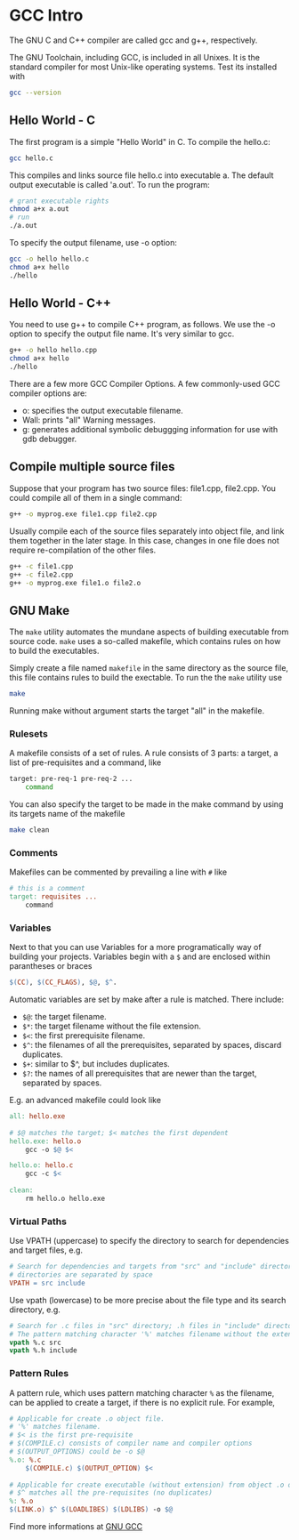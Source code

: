 # GCC Intro
The GNU C and C++ compiler are called gcc and g++, respectively.

The GNU Toolchain, including GCC, is included in all Unixes. It is the standard compiler for most Unix-like operating systems. Test its installed with 
```bash
gcc --version
```

## Hello World - C
The first program is a simple "Hello World" in C. To compile the hello.c:
```bash
gcc hello.c
```
This compiles and links source file hello.c into executable a. The default output executable is called 'a.out'. To run the program:
```bash
# grant executable rights
chmod a+x a.out
# run
./a.out
```
To specify the output filename, use -o option:
```bash
gcc -o hello hello.c
chmod a+x hello
./hello
```

## Hello World - C++
You need to use g++ to compile C++ program, as follows. We use the -o option to specify the output file name. It's very similar to gcc.
```bash
g++ -o hello hello.cpp
chmod a+x hello
./hello
```

There are a few more GCC Compiler Options. A few commonly-used GCC compiler options are:
- o: specifies the output executable filename.
- Wall: prints "all" Warning messages.
- g: generates additional symbolic debuggging information for use with gdb debugger.

## Compile multiple source files
Suppose that your program has two source files: file1.cpp, file2.cpp. You could compile all of them in a single command:
```bash
g++ -o myprog.exe file1.cpp file2.cpp 
```
Usually compile each of the source files separately into object file, and link them together in the later stage. In this case, changes in one file does not require re-compilation of the other files.
```bash
g++ -c file1.cpp
g++ -c file2.cpp
g++ -o myprog.exe file1.o file2.o
```

## GNU Make
The `make` utility automates the mundane aspects of building executable from source code. `make` uses a so-called makefile, which contains rules on how to build the executables.

Simply create a file named `makefile` in the same directory as the source file, this file contains rules to build the exectable.
To run the the `make` utility use
```bash
make
```
Running make without argument starts the target "all" in the makefile. 

### Rulesets
A makefile consists of a set of rules. A rule consists of 3 parts: a target, a list of pre-requisites and a command, like
```bash
target: pre-req-1 pre-req-2 ...
	command
```
You can also specify the target to be made in the make command by using its targets name of the makefile
```bash
make clean
```

### Comments
Makefiles can be commented by prevailing a line with `#` like
```makefile
# this is a comment
target: requisites ...
	command
```

### Variables
Next to that you can use Variables for a more programatically way of building your projects. Variables begin with a `$` and are enclosed within parantheses or braces
```makefile
$(CC), $(CC_FLAGS), $@, $^.
```
Automatic variables are set by make after a rule is matched. There include:
- `$@`: the target filename.
- `$*`: the target filename without the file extension.
- `$<`: the first prerequisite filename.
- `$^`: the filenames of all the prerequisites, separated by spaces, discard duplicates.
- `$+`: similar to $^, but includes duplicates.
- `$?`: the names of all prerequisites that are newer than the target, separated by spaces.

E.g. an advanced makefile could look like
```makefile
all: hello.exe
 
# $@ matches the target; $< matches the first dependent
hello.exe: hello.o
	gcc -o $@ $<

hello.o: hello.c
	gcc -c $<
     
clean:
	rm hello.o hello.exe
```

### Virtual Paths
Use VPATH (uppercase) to specify the directory to search for dependencies and target files, e.g.
```makefile
# Search for dependencies and targets from "src" and "include" directories
# directories are separated by space
VPATH = src include
```

Use vpath (lowercase) to be more precise about the file type and its search directory, e.g.
```makefile
# Search for .c files in "src" directory; .h files in "include" directory
# The pattern matching character '%' matches filename without the extension
vpath %.c src
vpath %.h include
```

### Pattern Rules
A pattern rule, which uses pattern matching character `%` as the filename, can be applied to create a target, if there is no explicit rule. For example,
```makefile
# Applicable for create .o object file.
# '%' matches filename.
# $< is the first pre-requisite
# $(COMPILE.c) consists of compiler name and compiler options
# $(OUTPUT_OPTIONS) could be -o $@
%.o: %.c
	$(COMPILE.c) $(OUTPUT_OPTION) $<
 
# Applicable for create executable (without extension) from object .o object file
# $^ matches all the pre-requisites (no duplicates)
%: %.o
$(LINK.o) $^ $(LOADLIBES) $(LDLIBS) -o $@
```


Find more informations at [GNU GCC](http://gcc.gnu.org/)